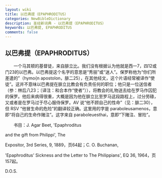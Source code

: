 ```yaml
---
layout: wiki
title: 以巴弗提（EPAPHRODITUS）
categories: NewBibleDictionary
description: 圣经新词典 - 以巴弗提（EPAPHRODITUS）
keywords: 以巴弗提, EPAPHRODITUS
comments: false
---
```


## 以巴弗提（EPAPHRODITUS）

　　一个马其顿的基督徒，来自腓立比。我们没有根据认为他就是西一7，四12或门23的以巴弗。以巴弗提这个名字的意思是“秀丽”或“迷人”。保罗称他为“你们所差遣的”（hymo{n apostolon，腓二25），在其他经文，这个片语经常被译作“使徒”。这并不意味以巴弗提在腓立比教会有负责任何的职位；他只是一位送信者（参：林后八23；〔译注：和合本作“使者”〕），将教会的礼物送去给在罗马作囚犯的保罗。他后来病得很重，大概是因为他在腓立比至罗马这段路程上，过分劳碌，又或者是在罗马过于尽心服侍保罗。AV 说“他不顾自己的性命”（见：腓二30），但 RSV “他冒生命的危险”的翻译较正确。这里用的字是 paraboleusamenos，意即“将自己的生命作赌注”。这字来自 paraboleuesthai，意即“下赌注、冒险”。

　　书目：J. Agar Beet, 'Epaphroditus

and the gift from Philippi', The

Expositor, 3rd Series, 9, 1889，页64起；C. O. Buchanan,

'Epaphroditus' Sickness and the Letter to The Philippians', EQ 36, 1964，页157起。

D.O.S.








